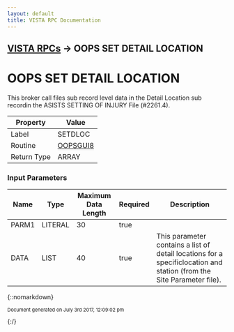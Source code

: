 ```yaml
---
layout: default
title: VISTA RPC Documentation
---
```


## [VISTA RPCs](TableOfContents) &#8594; OOPS SET DETAIL LOCATION
# OOPS SET DETAIL LOCATION

This broker call files sub record level data in the Detail Location sub recordin the ASISTS SETTING OF INJURY File (#2261.4).

Property | Value
--- | ---
Label | SETDLOC
Routine | [OOPSGUI8](http://code.osehra.org/dox/Routine_OOPSGUI8_source.html)
Return Type | ARRAY


### Input Parameters

Name | Type | Maximum Data Length | Required | Description
--- | --- | --- | --- | ---
PARM1 | LITERAL | 30 | true | 
DATA | LIST | 40 | true | This parameter contains a list of detail locations for a specificlocation and station (from the Site Parameter file).



{::nomarkdown} <br/><p style="font-size: 11px">Document generated on July 3rd 2017, 12:09:02 pm</p>{:/}